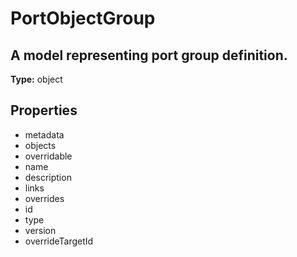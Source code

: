 # PortObjectGroup

## A model representing port group definition.

**Type:** object

## Properties
* metadata
* objects
* overridable
* name
* description
* links
* overrides
* id
* type
* version
* overrideTargetId
